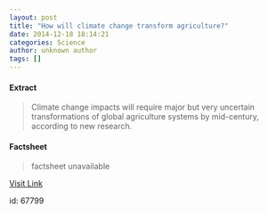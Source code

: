 ```yaml
---
layout: post
title: "How will climate change transform agriculture?"
date: 2014-12-18 18:14:21
categories: Science
author: unknown author
tags: []
---
```



#### Extract
>Climate change impacts will require major but very uncertain transformations of global agriculture systems by mid-century, according to new research.

#### Factsheet
>factsheet unavailable

[Visit Link](http://feeds.sciencedaily.com/~r/sciencedaily/~3/Msp8JLD9t5w/141218131421.htm)

id:   67799
